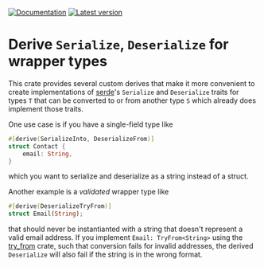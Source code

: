 [![Documentation](https://docs.rs/derive-serialize-into/badge.svg)](https://docs.rs/derive-serialize-into)
[![Latest version](https://img.shields.io/crates/v/derive-serialize-into.svg)](https://crates.io/crates/derive-serialize-into)

# Derive `Serialize`, `Deserialize` for wrapper types

This crate provides several custom derives that make it more convenient to create implementations of
[serde](https://serde.rs/)'s `Serialize` and `Deserialize` traits for types `T` that can be
converted to or from another type `S` which already does implement those traits.

One use case is if you have a single-field type like

```rust
#[derive(SerializeInto, DeserializeFrom)]
struct Contact {
    email: String,
}
```

which you want to serialize and deserialize as a string instead of a struct.

Another example is a _validated_ wrapper type like

```rust
#[derive(DeserializeTryFrom)]
struct Email(String);
```

that should never be instantianted with a string that doesn't represent a valid email address.
If you implement `Email: TryFrom<String>` using the [try_from](https://crates.io/crates/try_from)
crate, such that conversion fails for invalid addresses, the derived `Deserialize` will also fail if
the string is in the wrong format.
